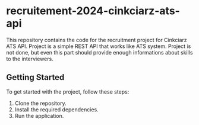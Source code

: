 # recruitement-2024-cinkciarz-ats-api

This repository contains the code for the recruitment project for Cinkciarz ATS API.
Project is a simple REST API that works like ATS system. 
Project is not done, but even this part should provide enough informations about skills to the interviewers.

## Getting Started

To get started with the project, follow these steps:

1. Clone the repository.
2. Install the required dependencies.
3. Run the application.

